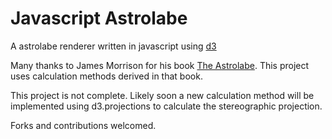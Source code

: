 # Javascript Astrolabe

A astrolabe renderer written in javascript using [d3](http://d3js.org)

Many thanks to James Morrison for his book [The Astrolabe](http://www.astrolabes.org/pages/theastrolabe.htm). This project uses calculation methods derived in that book.

This project is not complete. Likely soon a new calculation method will be implemented using d3.projections to calculate the stereographic projection.

Forks and contributions welcomed.
